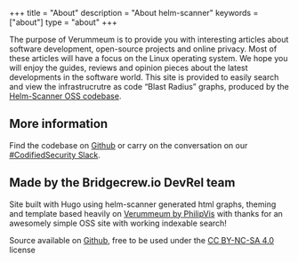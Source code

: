 +++
title = "About"
description = "About helm-scanner"
keywords = ["about"]
type = "about"
+++


The purpose of Verummeum is to provide you with interesting articles about software development, open-source projects and online privacy. Most of these articles will have a focus on the Linux operating system. We hope you will enjoy the guides, reviews and opinion pieces about the latest developments in the software world. 
This site is provided to easily search and view the infrastrucrutre as code “Blast Radius” graphs, produced by the [Helm-Scanner OSS codebase](https://github.com/bridgecrew/helm-scanner).

## More information
Find the codebase on [Github](https://github.com/bridgecrew/helm-scanner) or carry on the conversation on our [#CodifiedSecurity Slack](https://slack.bridgecrew.io/).

## Made by the Bridgecrew.io DevRel team
Site built with Hugo using helm-scanner generated html graphs, theming and template based heavily on [Verummeum by PhilipVis](https://github.com/PhilipVis) with thanks for an awesomely simple OSS site with working indexable search!

Source available on [Github](https://github.com/bridgecrewio/helm-scanner), free to be used under the [CC BY-NC-SA 4.0](https://creativecommons.org/licenses/by-nc-sa/4.0/) license